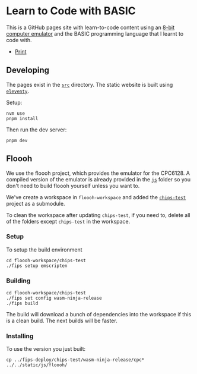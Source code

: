 # Learn to Code with BASIC

This is a GitHub pages site with learn-to-code content using an [8-bit computer emulator](https://floooh.github.io/tiny8bit/)
and the BASIC programming language that I learnt to code with.

* [Print](https://karlvr.github.io/learn-to-code-basic/print.html)

## Developing

The pages exist in the [`src`](./src) directory. The static website is built using [`eleventy`](https://www.11ty.dev/).

Setup:

```shell
nvm use
pnpm install
```

Then run the dev server:

```shell
pnpm dev
```

## Floooh

We use the floooh project, which provides the emulator for the CPC6128. A compiled version of the emulator
is already provided in the [`js`](./js) folder so you don't need to build floooh yourself unless you want to.

We've create a workspace in `floooh-workspace` and added the [`chips-test`](https://github.com/floooh/chips-test) project as a submodule.

To clean the workspace after updating `chips-test`, if you need to, delete all of the folders except `chips-test` in the workspace.

### Setup

To setup the build environment

```shell
cd floooh-workspace/chips-test
./fips setup emscripten
```

### Building

```shell
cd floooh-workspace/chips-test
./fips set config wasm-ninja-release
./fips build
```

The build will download a bunch of dependencies into the workspace if this is a clean build. The next builds will be faster.

### Installing

To use the version you just built:

```shell
cp ../fips-deploy/chips-test/wasm-ninja-release/cpc* ../../static/js/floooh/
```
